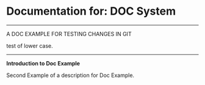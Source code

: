 # Documentation for: DOC System

---

A DOC EXAMPLE FOR TESTING CHANGES IN GIT

test of lower case.

---

**Introduction to Doc Example**

Second Example of a description for Doc Example.
